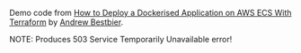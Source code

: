 Demo code from [How to Deploy a Dockerised Application on AWS ECS With Terraform](https://medium.com/avmconsulting-blog/how-to-deploy-a-dockerised-node-js-application-on-aws-ecs-with-terraform-3e6bceb48785) by [Andrew Bestbier](https://medium.com/@andrew.bestbier).

NOTE: Produces 503 Service Temporarily Unavailable error!
